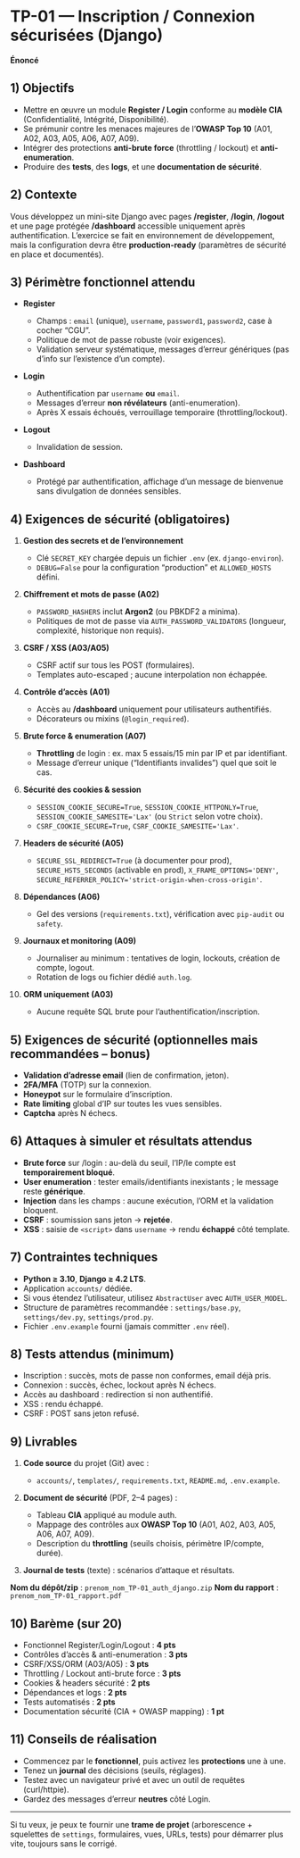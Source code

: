 # TP-01 — Inscription / Connexion sécurisées (Django)

**Énoncé**

## 1) Objectifs

* Mettre en œuvre un module **Register / Login** conforme au **modèle CIA** (Confidentialité, Intégrité, Disponibilité).
* Se prémunir contre les menaces majeures de l’**OWASP Top 10** (A01, A02, A03, A05, A06, A07, A09).
* Intégrer des protections **anti-brute force** (throttling / lockout) et **anti-enumeration**.
* Produire des **tests**, des **logs**, et une **documentation de sécurité**.

## 2) Contexte

Vous développez un mini-site Django avec pages **/register**, **/login**, **/logout** et une page protégée **/dashboard** accessible uniquement après authentification. L’exercice se fait en environnement de développement, mais la configuration devra être **production-ready** (paramètres de sécurité en place et documentés).

## 3) Périmètre fonctionnel attendu

* **Register**

  * Champs : `email` (unique), `username`, `password1`, `password2`, case à cocher “CGU”.
  * Politique de mot de passe robuste (voir exigences).
  * Validation serveur systématique, messages d’erreur génériques (pas d’info sur l’existence d’un compte).
* **Login**

  * Authentification par `username` **ou** `email`.
  * Messages d’erreur **non révélateurs** (anti-enumeration).
  * Après X essais échoués, verrouillage temporaire (throttling/lockout).
* **Logout**

  * Invalidation de session.
* **Dashboard**

  * Protégé par authentification, affichage d’un message de bienvenue sans divulgation de données sensibles.

## 4) Exigences de sécurité (obligatoires)

1. **Gestion des secrets et de l’environnement**

   * Clé `SECRET_KEY` chargée depuis un fichier `.env` (ex. `django-environ`).
   * `DEBUG=False` pour la configuration “production” et `ALLOWED_HOSTS` défini.
2. **Chiffrement et mots de passe (A02)**

   * `PASSWORD_HASHERS` inclut **Argon2** (ou PBKDF2 a minima).
   * Politiques de mot de passe via `AUTH_PASSWORD_VALIDATORS` (longueur, complexité, historique non requis).
3. **CSRF / XSS (A03/A05)**

   * CSRF actif sur tous les POST (formulaires).
   * Templates auto-escaped ; aucune interpolation non échappée.
4. **Contrôle d’accès (A01)**

   * Accès au **/dashboard** uniquement pour utilisateurs authentifiés.
   * Décorateurs ou mixins (`@login_required`).
5. **Brute force & enumeration (A07)**

   * **Throttling** de login : ex. max 5 essais/15 min par IP et par identifiant.
   * Message d’erreur unique (“Identifiants invalides”) quel que soit le cas.
6. **Sécurité des cookies & session**

   * `SESSION_COOKIE_SECURE=True`, `SESSION_COOKIE_HTTPONLY=True`, `SESSION_COOKIE_SAMESITE='Lax'` (ou `Strict` selon votre choix).
   * `CSRF_COOKIE_SECURE=True`, `CSRF_COOKIE_SAMESITE='Lax'`.
7. **Headers de sécurité (A05)**

   * `SECURE_SSL_REDIRECT=True` (à documenter pour prod), `SECURE_HSTS_SECONDS` (activable en prod), `X_FRAME_OPTIONS='DENY'`, `SECURE_REFERRER_POLICY='strict-origin-when-cross-origin'`.
8. **Dépendances (A06)**

   * Gel des versions (`requirements.txt`), vérification avec `pip-audit` ou `safety`.
9. **Journaux et monitoring (A09)**

   * Journaliser au minimum : tentatives de login, lockouts, création de compte, logout.
   * Rotation de logs ou fichier dédié `auth.log`.
10. **ORM uniquement (A03)**

    * Aucune requête SQL brute pour l’authentification/inscription.

## 5) Exigences de sécurité (optionnelles mais recommandées – bonus)

* **Validation d’adresse email** (lien de confirmation, jeton).
* **2FA/MFA** (TOTP) sur la connexion.
* **Honeypot** sur le formulaire d’inscription.
* **Rate limiting** global d’IP sur toutes les vues sensibles.
* **Captcha** après N échecs.

## 6) Attaques à simuler et résultats attendus

* **Brute force** sur /login : au-delà du seuil, l’IP/le compte est **temporairement bloqué**.
* **User enumeration** : tester emails/identifiants inexistants ; le message reste **générique**.
* **Injection** dans les champs : aucune exécution, l’ORM et la validation bloquent.
* **CSRF** : soumission sans jeton → **rejetée**.
* **XSS** : saisie de `<script>` dans `username` → rendu **échappé** côté template.

## 7) Contraintes techniques

* **Python ≥ 3.10**, **Django ≥ 4.2 LTS**.
* Application `accounts/` dédiée.
* Si vous étendez l’utilisateur, utilisez `AbstractUser` avec `AUTH_USER_MODEL`.
* Structure de paramètres recommandée : `settings/base.py`, `settings/dev.py`, `settings/prod.py`.
* Fichier `.env.example` fourni (jamais committer `.env` réel).

## 8) Tests attendus (minimum)

* Inscription : succès, mots de passe non conformes, email déjà pris.
* Connexion : succès, échec, lockout après N échecs.
* Accès au dashboard : redirection si non authentifié.
* XSS : rendu échappé.
* CSRF : POST sans jeton refusé.

## 9) Livrables

1. **Code source** du projet (Git) avec :

   * `accounts/`, `templates/`, `requirements.txt`, `README.md`, `.env.example`.
2. **Document de sécurité** (PDF, 2–4 pages) :

   * Tableau **CIA** appliqué au module auth.
   * Mappage des contrôles aux **OWASP Top 10** (A01, A02, A03, A05, A06, A07, A09).
   * Description du **throttling** (seuils choisis, périmètre IP/compte, durée).
3. **Journal de tests** (texte) : scénarios d’attaque et résultats.

**Nom du dépôt/zip** : `prenom_nom_TP-01_auth_django.zip`
**Nom du rapport** : `prenom_nom_TP-01_rapport.pdf`

## 10) Barème (sur 20)

* Fonctionnel Register/Login/Logout : **4 pts**
* Contrôles d’accès & anti-enumeration : **3 pts**
* CSRF/XSS/ORM (A03/A05) : **3 pts**
* Throttling / Lockout anti-brute force : **3 pts**
* Cookies & headers sécurité : **2 pts**
* Dépendances et logs : **2 pts**
* Tests automatisés : **2 pts**
* Documentation sécurité (CIA + OWASP mapping) : **1 pt**

## 11) Conseils de réalisation

* Commencez par le **fonctionnel**, puis activez les **protections** une à une.
* Tenez un **journal** des décisions (seuils, réglages).
* Testez avec un navigateur privé et avec un outil de requêtes (curl/httpie).
* Gardez des messages d’erreur **neutres** côté Login.

---

Si tu veux, je peux te fournir une **trame de projet** (arborescence + squelettes de `settings`, formulaires, vues, URLs, tests) pour démarrer plus vite, toujours sans le corrigé.
